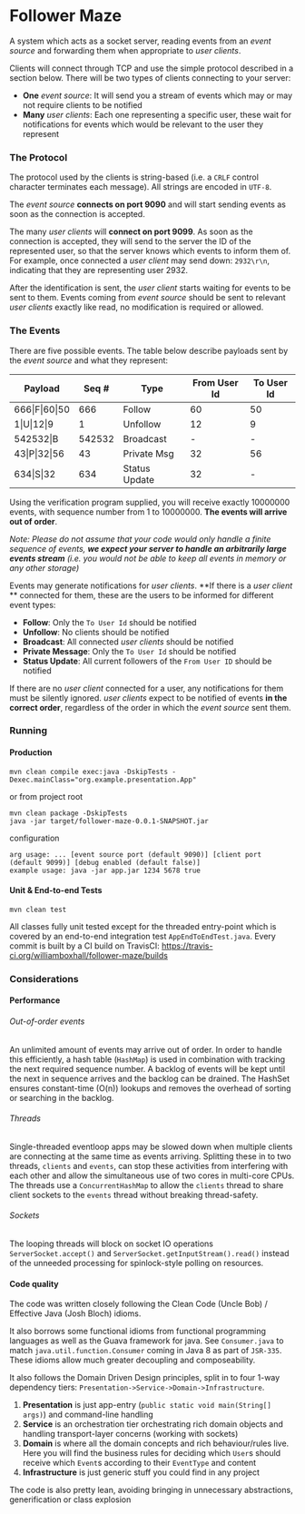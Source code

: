 # Follower Maze

A system which acts as a socket server, reading events from an *event source*
and forwarding them when appropriate to *user clients*.

Clients will connect through TCP and use the simple protocol described in a
section below. There will be two types of clients connecting to your server:

- **One** *event source*: It will send you a
stream of events which may or may not require clients to be notified
- **Many** *user clients*: Each one representing a specific user,
these wait for notifications for events which would be relevant to the
user they represent

### The Protocol
The protocol used by the clients is string-based (i.e. a `CRLF` control
character terminates each message). All strings are encoded in `UTF-8`.

The *event source* **connects on port 9090** and will start sending
events as soon as the connection is accepted.

The many *user clients* will **connect on port 9099**. As soon
as the connection is accepted, they will send to the server the ID of
the represented user, so that the server knows which events to
inform them of. For example, once connected a *user client* may send down:
`2932\r\n`, indicating that they are representing user 2932.

After the identification is sent, the *user client* starts waiting for
events to be sent to them. Events coming from *event source* should be
sent to relevant *user clients* exactly like read, no modification is
required or allowed.

### The Events
There are five possible events. The table below describe payloads
sent by the *event source* and what they represent:

| Payload                   | Seq #  | Type         | From User Id | To User Id |
|---------------------------|--------|--------------|--------------|------------|
|666&#124;F&#124;60&#124;50 | 666    | Follow       | 60           | 50         |
|1&#124;U&#124;12&#124;9    | 1      | Unfollow     | 12           | 9          |
|542532&#124;B              | 542532 | Broadcast    | -            | -          |
|43&#124;P&#124;32&#124;56  | 43     | Private Msg  | 32           | 56         |
|634&#124;S&#124;32         | 634    | Status Update| 32           | -          |

Using the verification program supplied, you will receive exactly 10000000 events,
with sequence number from 1 to 10000000. **The events will arrive out of order**.

*Note: Please do not assume that your code would only handle a finite sequence
of events, **we expect your server to handle an arbitrarily large events stream**
(i.e. you would not be able to keep all events in memory or any other storage)*

Events may generate notifications for *user clients*. **If there is a
*user client* ** connected for them, these are the users to be
informed for different event types:

* **Follow**: Only the `To User Id` should be notified
* **Unfollow**: No clients should be notified
* **Broadcast**: All connected *user clients* should be notified
* **Private Message**: Only the `To User Id` should be notified
* **Status Update**: All current followers of the `From User ID` should be notified

If there are no *user client* connected for a user, any notifications
for them must be silently ignored. *user clients* expect to be notified of
events **in the correct order**, regardless of the order in which the
*event source* sent them.

### Running

#### Production

```mvn clean compile exec:java -DskipTests -Dexec.mainClass="org.example.presentation.App"```

or from project root

```
mvn clean package -DskipTests
java -jar target/follower-maze-0.0.1-SNAPSHOT.jar
```

configuration

```
arg usage: ... [event source port (default 9090)] [client port (default 9099)] [debug enabled (default false)]
example usage: java -jar app.jar 1234 5678 true
```

#### Unit & End-to-end Tests

```mvn clean test```

All classes fully unit tested except for the threaded entry-point which is covered by an end-to-end integration test
`AppEndToEndTest.java`. Every commit is built by a CI build on TravisCI:
https://travis-ci.org/williamboxhall/follower-maze/builds

### Considerations

#### Performance

###### Out-of-order events

An unlimited amount of events may arrive out of order. In order to handle this efficiently, a hash table (`HashMap`) is
used in combination with tracking the next required sequence number. A backlog of events will be kept until
the next in sequence arrives and the backlog can be drained. The HashSet ensures constant-time (O(n)) lookups
and removes the overhead of sorting or searching in the backlog.

###### Threads

Single-threaded eventloop apps may be slowed down when multiple clients are connecting at the same time as events
arriving. Splitting these in to two threads, `clients` and `events`, can stop these activities from interfering with
each other and allow the simultaneous use of two cores in multi-core CPUs. The threads use a `ConcurrentHashMap` to
allow the `clients` thread to share client sockets to the `events` thread without breaking thread-safety.

###### Sockets

The looping threads will block on socket IO operations `ServerSocket.accept()` and
`ServerSocket.getInputStream().read()` instead of the unneeded processing for spinlock-style polling on resources.

#### Code quality

The code was written closely following the Clean Code (Uncle Bob) / Effective Java (Josh Bloch) idioms.

It also borrows some functional idioms from functional programming languages as well as the Guava framework for java.
See `Consumer.java` to match `java.util.function.Consumer` coming in Java 8 as part of `JSR-335`. These idioms allow
much greater decoupling and composeability.

It also follows the Domain Driven Design principles, split in to four 1-way dependency tiers:
`Presentation->Service->Domain->Infrastructure`.

1. **Presentation** is just app-entry (`public static void main(String[] args)`) and command-line handling
2. **Service** is an orchestration tier orchestrating rich domain objects and handling transport-layer concerns
(working with sockets)
3. **Domain** is where all the domain concepts and rich behaviour/rules live. Here you will find the business rules for
deciding which `User`s should receive which `Event`s according to their `EventType` and content
4. **Infrastructure** is just generic stuff you could find in any project

The code is also pretty lean, avoiding bringing in unnecessary abstractions, generification or class explosion